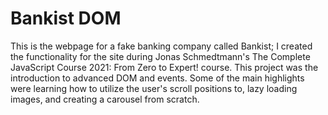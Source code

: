 # Bankist DOM

This is the webpage for a fake banking company called Bankist; I created the functionality for the site during Jonas Schmedtmann's The Complete JavaScript Course 2021: From Zero to Expert! course. This project was the introduction to advanced DOM and events. Some of the  main highlights were learning how to utilize the user's scroll positions to, lazy loading images, and creating a carousel from scratch.
